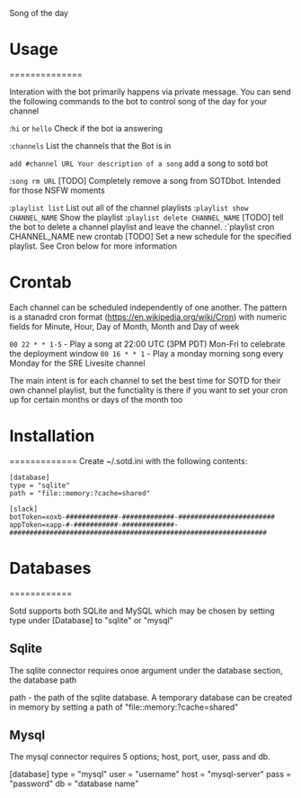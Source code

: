 Song of the day 

# Usage
==============

Interation with the bot primarily happens via private message. You can send
the following commands to the bot to control song of the day for your channel


:`hi` or `hello`
Check if the bot ia answering

:`channels`
List the channels that the Bot is in

`add #channel URL Your description of a song`
add a song to sotd bot

:`song rm URL`
[TODO] Completely remove a song from SOTDbot.  Intended for those NSFW moments

:`playlist list`
List out all of the channel playlists
:`playlist show CHANNEL_NAME`
Show the playlist 
:`playlist delete CHANNEL_NAME`
[TODO] tell the bot to delete a channel
playlist and leave the channel. 
:`playlist cron CHANNEL_NAME  new crontab
[TODO] Set a new schedule for the
specified playlist. See Cron below for more information



# Crontab

Each channel can be scheduled independently of one another. The pattern is a
stanadrd cron format (https://en.wikipedia.org/wiki/Cron) with numeric fields
for Minute, Hour, Day of Month, Month and Day of week


` 00 22 * * 1-5 ` - Play a song at 22:00 UTC (3PM PDT) Mon-Fri  to celebrate the deployment window
` 00 16 * * 1 ` -  Play a monday morning song every Monday for the SRE Livesite channel 

The main intent is for each channel to set the best time for SOTD for their own
channel playlist, but the functiality is there if you want to set your cron up
for certain months or days of the month too






# Installation
=============
Create ~/.sotd.ini with the following contents:

```
[database]
type = "sqlite"
path = "file::memory:?cache=shared"

[slack]
botToken=xoxb-#############-#############-########################
appToken=xapp-#-###########-#############-################################################################
```


# Databases
============

Sotd supports both SQLite and MySQL which may be chosen by setting type under
[Database] to "sqlite" or "mysql" 

Sqlite
--------

The sqlite connector requires onoe argument under the database section, the
database path

path - the path of the sqlite database.  A temporary database can be created in
memory by setting a path of "file::memory:?cache=shared"

Mysql
------

The mysql connector requires 5 options;   host, port, user, pass and db.  


[database]
type = "mysql"
user = "username"
host = "mysql-server"
pass = "password"
db   = "database name"


